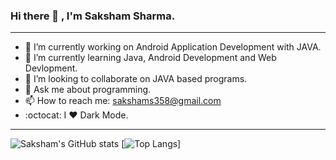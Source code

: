###                                                                   Hi there 👋 , I'm Saksham Sharma.
______________________________________________________________________________________________________________________________________________________________________________

- 🔭 I’m currently working on Android Application Development with JAVA.
- 🌱 I’m currently learning Java, Android Development and Web Devlopment.
- 👯 I’m looking to collaborate on JAVA based programs.
- 💬 Ask me about programming.
- 📫 How to reach me: sakshams358@gmail.com
- :octocat: I ❤️ Dark Mode.
________________________________________________________________________________________________________________________________________________________________________________

![Saksham's GitHub stats](https://github-readme-stats.vercel.app/api?username=Stormbolt-007&show_icons=true&theme=merko)
[![Top Langs](https://github-readme-stats.vercel.app/api/top-langs/?username=Stormbolt-007)]






